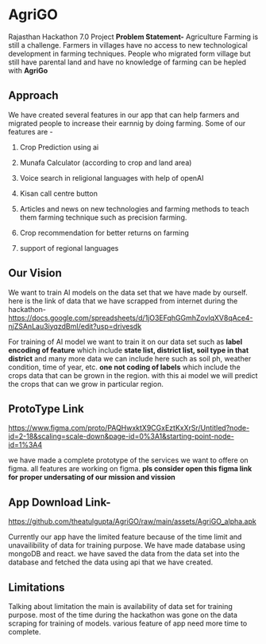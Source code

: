 # AgriGO
Rajasthan Hackathon 7.0 Project
**Problem Statement-**
Agriculture Farming is still a challenge. Farmers in villages have no access to new technological development in farming techniques. People who migrated form village but still have parental land and have no knowledge of farming can be hepled with **AgriGo**

**Approach**
-
We have created several features in our app that can help farmers and migrated people to increase their earnnig by doing farming.
Some of our features are - 

1. Crop Prediction using ai

2. Munafa Calculator (according to crop and land area)

3. Voice search in religional languages with help of openAI

4. Kisan call centre button

5. Articles and news on new technologies and farming methods to teach them farming technique such as precision farming.

6. Crop recommendation for better returns on farming

7. support of regional languages

**Our Vision**
-
We want to train AI models on the data set that we have made by ourself.
here is the link of data that we have scrapped from internet during the hackathon- 
https://docs.google.com/spreadsheets/d/1jO3EFqhGGmhZovlqXV8qAce4-njZSAnLau3iyqzdBmI/edit?usp=drivesdk

For training of AI model we want to train it on our data set such as **label encoding of feature** which include **state list, district list, soil type in that district** and many more data we can include here such as soil ph, weather condition, time of year, etc.
**one not coding of labels** which include the crops data that can be grown in the region.
with this ai model we will predict the crops that can we grow in particular region.


**ProtoType Link**
-
https://www.figma.com/proto/PAQHwxktX9CGxEztKxXrSr/Untitled?node-id=2-18&scaling=scale-down&page-id=0%3A1&starting-point-node-id=1%3A4

we have made a complete prototype of the services we want to offere on figma. all features are working on figma. **pls consider open this figma link for proper undersating of our mission and vission**

**App Download Link-**
-
https://github.com/theatulgupta/AgriGO/raw/main/assets/AgriGO_alpha.apk

Currently our app have the limited feature because of the time limit and unavailibility of data for training purpose. We have made database using mongoDB and react. we have saved the data from the data set into the database and fetched the data using api that we have created. 

**Limitations**
-
Talking about limitation the main is availability of data set for training purpose. most of the time during the hackathon was gone on the data scraping for training of models. various feature of app need more time to complete.

